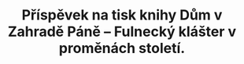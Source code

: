 ---
id: df2cbdbb-f425-4fcb-a40c-b8b8b3ee156f
title: Příspěvek na tisk knihy Dům v Zahradě Páně – Fulnecký klášter v proměnách století.
price: 15
year: 2016
description: Muzeum Nový Jičín
kouskovani: true
locationName: undefined
position:
  lng: 18.0104317270817
  lat: 49.59350644313978
---